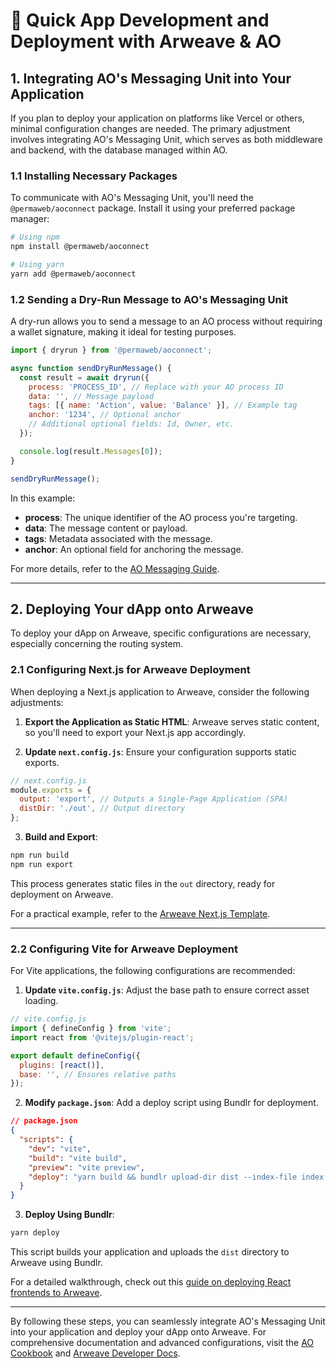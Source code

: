 # 🚀 Quick App Development and Deployment with Arweave & AO

## 1. Integrating AO's Messaging Unit into Your Application

If you plan to deploy your application on platforms like Vercel or others, minimal configuration changes are needed. The primary adjustment involves integrating AO's Messaging Unit, which serves as both middleware and backend, with the database managed within AO.

### 1.1 Installing Necessary Packages

To communicate with AO's Messaging Unit, you'll need the `@permaweb/aoconnect` package. Install it using your preferred package manager:

```bash
# Using npm
npm install @permaweb/aoconnect

# Using yarn
yarn add @permaweb/aoconnect
```

### 1.2 Sending a Dry-Run Message to AO's Messaging Unit

A dry-run allows you to send a message to an AO process without requiring a wallet signature, making it ideal for testing purposes.

```javascript
import { dryrun } from '@permaweb/aoconnect';

async function sendDryRunMessage() {
  const result = await dryrun({
    process: 'PROCESS_ID', // Replace with your AO process ID
    data: '', // Message payload
    tags: [{ name: 'Action', value: 'Balance' }], // Example tag
    anchor: '1234', // Optional anchor
    // Additional optional fields: Id, Owner, etc.
  });

  console.log(result.Messages[0]);
}

sendDryRunMessage();
```

In this example:

- **process**: The unique identifier of the AO process you're targeting.
- **data**: The message content or payload.
- **tags**: Metadata associated with the message.
- **anchor**: An optional field for anchoring the message.

For more details, refer to the [AO Messaging Guide](https://cookbook_ao.g8way.io/tutorials/begin/messaging.html).

---

## 2. Deploying Your dApp onto Arweave

To deploy your dApp on Arweave, specific configurations are necessary, especially concerning the routing system.

### 2.1 Configuring Next.js for Arweave Deployment

When deploying a Next.js application to Arweave, consider the following adjustments:

1. **Export the Application as Static HTML**: Arweave serves static content, so you'll need to export your Next.js app accordingly.

2. **Update `next.config.js`**: Ensure your configuration supports static exports.

```javascript
// next.config.js
module.exports = {
  output: 'export', // Outputs a Single-Page Application (SPA)
  distDir: './out', // Output directory
};
```

3. **Build and Export**:

```bash
npm run build
npm run export
```

This process generates static files in the `out` directory, ready for deployment on Arweave.

For a practical example, refer to the [Arweave Next.js Template](https://arweave-nextjs.arweave.dev/).

---

### 2.2 Configuring Vite for Arweave Deployment

For Vite applications, the following configurations are recommended:

1. **Update `vite.config.js`**: Adjust the base path to ensure correct asset loading.

```javascript
// vite.config.js
import { defineConfig } from 'vite';
import react from '@vitejs/plugin-react';

export default defineConfig({
  plugins: [react()],
  base: '', // Ensures relative paths
});
```

2. **Modify `package.json`**: Add a deploy script using Bundlr for deployment.

```json
// package.json
{
  "scripts": {
    "dev": "vite",
    "build": "vite build",
    "preview": "vite preview",
    "deploy": "yarn build && bundlr upload-dir dist --index-file index.html"
  }
}
```

3. **Deploy Using Bundlr**:

```bash
yarn deploy
```

This script builds your application and uploads the `dist` directory to Arweave using Bundlr.

For a detailed walkthrough, check out this [guide on deploying React frontends to Arweave](https://mirror.xyz/dhaiwat.eth/NV--7dv8CO0NCcFCvRjDCxBe3VuxdB2_KggwFEfLGRc).

---

By following these steps, you can seamlessly integrate AO's Messaging Unit into your application and deploy your dApp onto Arweave. For comprehensive documentation and advanced configurations, visit the [AO Cookbook](https://cookbook_ao.g8way.io/) and [Arweave Developer Docs](https://arweave.org/developers).
